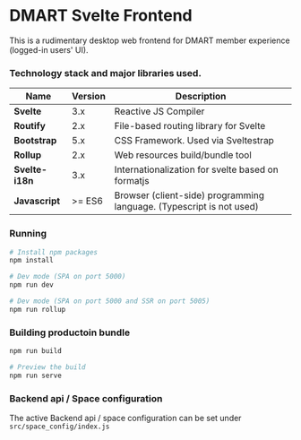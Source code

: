 # DMART Svelte Frontend

This is a rudimentary desktop web frontend for DMART member experience (logged-in users' UI). 



### Technology stack and major libraries used.

Name | Version | Description
--- | --- | ---
**Svelte** | 3.x | Reactive JS Compiler
**Routify** | 2.x | File-based routing library for Svelte
**Bootstrap** | 5.x | CSS Framework. Used via Sveltestrap
**Rollup** | 2.x | Web resources build/bundle tool
**Svelte-i18n** | 3.x | Internationalization for svelte based on formatjs
**Javascript** | >= ES6 | Browser (client-side) programming language. (Typescript is not used)


### Running

```bash
# Install npm packages
npm install

# Dev mode (SPA on port 5000)
npm run dev

# Dev mode (SPA on port 5000 and SSR on port 5005)
npm run rollup
```

### Building productoin bundle
```bash
npm run build

# Preview the build
npm run serve
```


### Backend api / Space configuration

The active Backend api / space configuration can be set under `src/space_config/index.js`
